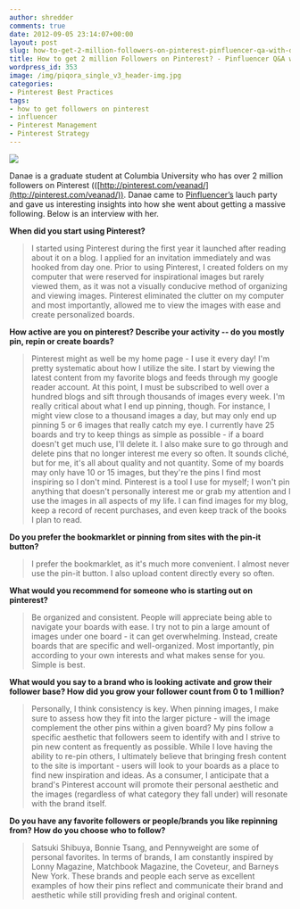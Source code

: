```yaml
---
author: shredder
comments: true
date: 2012-09-05 23:14:07+00:00
layout: post
slug: how-to-get-2-million-followers-on-pinterest-pinfluencer-qa-with-danae
title: How to get 2 million Followers on Pinterest? - Pinfluencer Q&A with Danae
wordpress_id: 353
image: /img/piqora_single_v3_header-img.jpg
categories:
- Pinterest Best Practices
tags:
- how to get followers on pinterest
- influencer
- Pinterest Management
- Pinterest Strategy
---
```


[![](http://blog.pinfluencer.com/wp-content/uploads/2012/09/pinterest_veanad-1024x547.png)](http://blog.pinfluencer.com/wp-content/uploads/2012/09/pinterest_veanad.png)


Danae is a graduate student at Columbia University who has over 2 million followers on Pinterest (([http://pinterest.com/veanad/](http://pinterest.com/veanad/)). Danae came to [Pinfluencer’s](http://www.pinfluencer.com) lauch party and gave us interesting insights into how she went about getting a massive following. Below is an interview with her.

**When did you start using Pinterest?**


<blockquote>I started using Pinterest during the first year it launched after reading about it on a blog. I applied for an invitation immediately and was hooked from day one. Prior to using Pinterest, I created folders on my computer that were reserved for inspirational images but rarely viewed them, as it was not a visually conducive method of organizing and viewing images. Pinterest eliminated the clutter on my computer and most importantly, allowed me to view the images with ease and create personalized boards.<!-- more --></blockquote>


**How active are you on pinterest? Describe your activity -- do you mostly pin, repin or create boards?**


<blockquote>Pinterest might as well be my home page - I use it every day! I'm pretty systematic about how I utilize the site. I start by viewing the latest content from my favorite blogs and feeds through my google reader account. At this point, I must be subscribed to well over a hundred blogs and sift through thousands of images every week. I'm really critical about what I end up pinning, though. For instance, I might view close to a thousand images a day, but may only end up pinning 5 or 6 images that really catch my eye. I currently have 25 boards and try to keep things as simple as possible - if a board doesn't get much use, I'll delete it. I also make sure to go through and delete pins that no longer interest me every so often. It sounds cliché, but for me, it's all about quality and not quantity. Some of my boards may only have 10 or 15 images, but they're the pins I find most inspiring so I don't mind. Pinterest is a tool I use for myself; I won't pin anything that doesn't personally interest me or grab my attention and I use the images in all aspects of my life. I can find images for my blog, keep a record of recent purchases, and even keep track of the books I plan to read.</blockquote>


**Do you prefer the bookmarklet or pinning from sites with the pin-it button?**


<blockquote>I prefer the bookmarklet, as it's much more convenient. I almost never use the pin-it button. I also upload content directly every so often.</blockquote>


**What would you recommend for someone who is starting out on pinterest?**


<blockquote>Be organized and consistent. People will appreciate being able to navigate your boards with ease. I try not to pin a large amount of images under one board - it can get overwhelming. Instead, create boards that are specific and well-organized. Most importantly, pin according to your own interests and what makes sense for you. Simple is best.</blockquote>


**What would you say to a brand who is looking activate and grow their follower base? How did you grow your follower count from 0 to 1 million?**


<blockquote>Personally, I think consistency is key. When pinning images, I make sure to assess how they fit into the larger picture - will the image complement the other pins within a given board? My pins follow a specific aesthetic that followers seem to identify with and I strive to pin new content as frequently as possible. While I love having the ability to re-pin others, I ultimately believe that bringing fresh content to the site is important - users will look to your boards as a place to find new inspiration and ideas. As a consumer, I anticipate that a brand's Pinterest account will promote their personal aesthetic and the images (regardless of what category they fall under) will resonate with the brand itself.</blockquote>


**Do you have any favorite followers or people/brands you like repinning from? How do you choose who to follow?**


<blockquote>Satsuki Shibuya, Bonnie Tsang, and Pennyweight are some of personal favorites. In terms of brands, I am constantly inspired by Lonny Magazine, Matchbook Magazine, the Coveteur, and Barneys New York. These brands and people each serve as excellent examples of how their pins reflect and communicate their brand and aesthetic while still providing fresh and original content.</blockquote>



